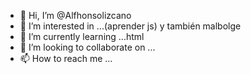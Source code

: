 - 👋 Hi, I’m @Alfhonsolizcano
- 👀 I’m interested in ...(aprender js) y también malbolge 
- 🌱 I’m currently learning ...html 
- 💞️ I’m looking to collaborate on ...
- 📫 How to reach me ... 

<!---
Alfhonsolizcano/Alfhonsolizcano is a ✨ special ✨ repository because its `README.md` (this file) appears on your GitHub profile.
You can click the Preview link to take a look at your changes.
--->
